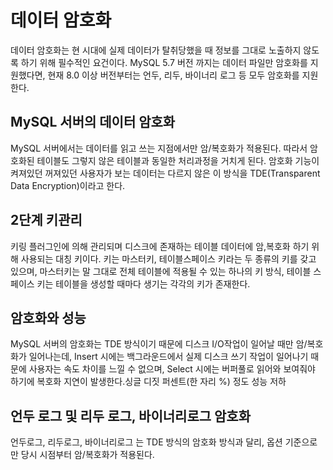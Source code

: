# 데이터 암호화

데이터 암호화는 현 시대에 실제 데이터가 탈취당했을 때 정보를 그대로 노출하지 않도록 하기 위해 필수적인 요건이다.
MySQL 5.7 버전 까지는 데이터 파일만 암호화를 지원했다면, 현재 8.0 이상 버전부터는 언두, 리두, 바이너리 로그 등 모두 암호화를 지원한다.

## MySQL 서버의 데이터 암호화

MySQL 서버에서는 데이터를 읽고 쓰는 지점에서만 암/복호화가 적용된다. 따라서 암호화된 테이블도 그렇지 않은 테이블과 동일한 처리과정을 거치게 된다. 암호화 기능이 켜져있던 꺼져있던 사용자가 보는 데이터는 다르지 않은 이 방식을 TDE(Transparent Data Encryption)이라고 한다.

## 2단계 키관리

키링 플러그인에 의해 관리되며 디스크에 존재하는 테이블 데이터에 암,복호화 하기 위해 사용되는 대칭 키이다.
키는 마스터키, 테이블스페이스 키라는 두 종류의 키를 갖고 있으며, 마스터키는 말 그대로 전체 테이블에 적용될 수 있는 하나의 키 방식, 테이블 스페이스 키는 테이블을 생성할 때마다 생기는 각각의 키가 존재한다.

## 암호화와 성능

MySQL 서버의 암호화는 TDE 방식이기 때문에 디스크 I/O작업이 일어날 때만 암/복호화가 일어나는데,
Insert 시에는 백그라운드에서 실제 디스크 쓰기 작업이 일어나기 때문에 사용자는 속도 차이를 느낄 수 없으며, Select 시에는 버퍼풀로 읽어와 보여줘야 하기에 복호화 지연이 발생한다.싱글 디짓 퍼센트(한 자리 %) 정도 성능 저하

## 언두 로그 및 리두 로그, 바이너리로그 암호화

언두로그, 리두로그, 바이너리로그 는 TDE 방식의 암호화 방식과 달리, 옵션 기준으로만 당시 시점부터 암/복호화가 적용된다.
